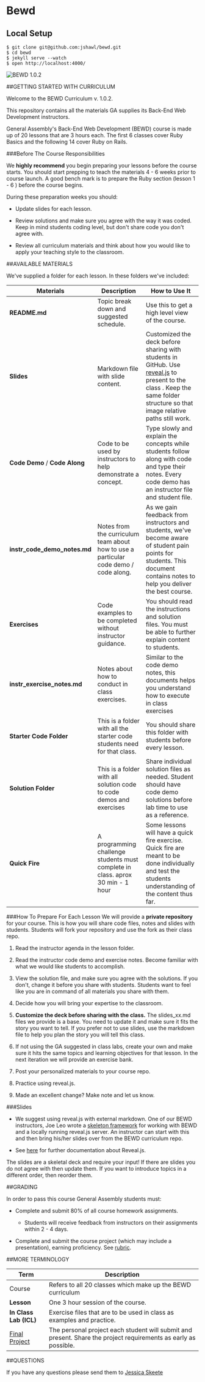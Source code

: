 # Bewd

## Local Setup

    $ git clone git@github.com:jshawl/bewd.git
    $ cd bewd
    $ jekyll serve --watch
    $ open http://localhost:4000/





















![BEWD 1.0.2](assets/instructor_bewd_logo.png)

##GETTING STARTED WITH CURRICULUM

Welcome to the BEWD Curriculum v. 1.0.2. 

This repository contains all the materials GA supplies its Back-End Web Development instructors. 

General Assembly's Back-End Web Development (BEWD) course is made up of 20 lessons that are 3 hours each. The first 6 classes cover Ruby Basics and the following 14 cover Ruby on Rails. 

###Before The Course Responsibilities
 
We __highly recommend__ you begin preparing your lessons before the course starts. You should start prepping to teach the materials 4 - 6 weeks prior to course launch. A good bench mark is to prepare the Ruby section (lesson 1 - 6 )  before the course begins. 

During these preparation weeks you should: 

*	Update slides for each lesson.

*	Review solutions and make sure you agree with the way it was coded. Keep in mind students coding level, but don't share code you don't agree with.

*	Review all curriculum materials and think about how you would like to apply your teaching style to the classroom. 


##AVAILABLE MATERIALS

We've supplied a folder for each lesson. In these folders we've included:

|Materials | Description | How to Use It|
|----|---------|---------------|
| __README.md__| Topic break down and suggested schedule. | Use this to get a high level view of the course.|
| __Slides__| Markdown file with slide content.| Customized the deck before sharing with students in GitHub. Use [reveal.js]() to present to the class . Keep the same folder structure so that image relative paths still work.|
| __Code Demo__ / __Code Along__| Code to be used by instructors to help demonstrate a concept.|Type slowly and explain the concepts while students follow along with code and type their notes. Every code demo has an instructor file and student file.|
| __instr_code_demo_notes.md__| Notes from the curriculum team about how to use a particular code demo / code along.| As we gain feedback from instructors and students, we've become aware of student pain points for students. This document contains notes to help you deliver the best course.|
| __Exercises__|Code examples to be completed without instructor guidance.| You should read the instructions and solution files. You must be able to further explain content to students.|
| __instr_exercise_notes.md__| Notes about how to conduct in class exercises.|Similar to the code demo notes, this documents helps you understand how to execute in class exercises|
| __Starter Code Folder__| This is a folder with all the starter code students need for that class.| You should share this folder with students before every lesson.|
| __Solution Folder__| This is a folder with all solution code to code demos and exercises| Share individual solution files as needed. Student should have code demo solutions before lab time to use as a reference.|
| __Quick Fire__| A programming challenge students must complete in class. aprox 30 min - 1 hour| Some lessons will have a quick fire exercise. Quick fire are meant to be done individually and test the students understanding of the content thus far.|


###How To Prepare For Each Lesson
We will provide a __private repository__ for your course. This is how you will share code files, notes and slides with students. 
Students will fork your repository and use the fork as their class repo.

1.	Read the instructor agenda in the lesson folder.

2.	Read the instructor code demo and exercise notes. Become familiar with what we would like students to accomplish.

3.	View the solution file, and make sure you agree with the solutions. If you don't, change it before you share with students. Students want to feel like you are in command of all materials you share with them.

4.	Decide how you will bring your expertise to the classroom.

5.	__Customize the deck before sharing with the class.__ The slides_xx.md files we provide is a base. You need to update it and make sure it fits the story you want to tell. If you prefer not to use slides, use the markdown file to help you plan the story you will tell this class.

6.	If not using the GA suggested in class labs, create your own and make sure it hits the same topics and learning objectives for that lesson. In the next iteration we will provide an exercise bank.

7.	Post your personalized materials to your course repo.

8.	Practice using reveal.js.

8.	Made an excellent change? Make note and let us know.


###Slides

*	We suggest using reveal.js with external markdown. One of our BEWD instructors, Joe Leo wrote a [skeleton framework](https://github.com/jleo3/reveal.ga) for working with BEWD and a locally running reveal.js server. An instructor can start with this and then bring his/her slides over from the BEWD curriculum repo.

*	See [here](https://github.com/hakimel/reveal.js) for further documentation about Reveal.js. 

The slides are a skeletal deck and require your input! If there are slides you do not agree with then update them. If you want to introduce topics in a different order, then reorder them. 


##GRADING

In order to pass this course General Assembly students must:

*	Complete and submit 80% of all course homework assignments. 
	*	Students will receive feedback from instructors on their assignments within 2 - 4 days. 
	

*	Complete and submit the course project (which may include a presentation), earning 	proficiency. See [rubric](final_project_rubric.md). 


##MORE TERMINOLOGY

|Term|Description|
|---|---|
|Course|Refers to all 20 classes which make up the BEWD curriculum|
| __Lesson__ |One 3 hour session of the course. |
| __In Class Lab (ICL)__|Exercise files that are to be used in class as examples and practice.|
|[Final Project](Final_Project/final_project_requirements.md)|The personal project each student will submit and present. Share the project requirements as early as possible.|
	

##QUESTIONS

If you have any questions please send them to [Jessica Skeete](jessicat@generalassemb.ly)



